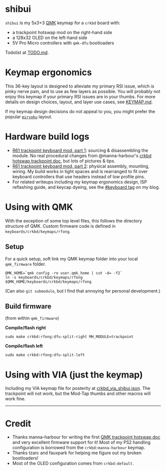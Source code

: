 # shibui

`shibui` is my 5x3+3 [QMK](https://qmk.fm/) keymap for a `crkbd` board with:
- a trackpoint hotswap mod on the right-hand side
- a 128x32 OLED on the left-hand side
- 5V Pro Micro controllers with `qmk-dfu` bootloaders

Todolist at [TODO.md](TODO.md).

# Keymap ergonomics

This 36-key layout is designed to alleviate my primary RSI issue, which is pinky nerve pain, and to use as few layers as possible. You will probably not enjoy this keymap if your primary RSI issues are in your thumbs. For more details on design choices, layout, and layer use cases, see [KEYMAP.md](KEYMAP.md).

If my keymap design decisions do not appeal to you, you might prefer the popular [`miryoku`](https://github.com/manna-harbour/miryoku) layout.

# Hardware build logs

- [R61 trackpoint keyboard mod, part 1](https://rfong.github.io/rflog/2021/10/18/r61-trackpoint-pt1/): sourcing & disassembling the module. No real procedural changes from @manna-harbour's [crkbd hotswap trackpoint doc](https://github.com/manna-harbour/crkbd/blob/master/trackpoint/readme.org), but lots of pictures & tips.
- [R61 trackpoint keyboard mod, part 2](https://rfong.github.io/rflog/2021/10/26/r61-trackpoint-pt2/): physical assembly, mounting, wiring. My build works in tight spaces and is rearranged to fit over keyboard controllers that use headers instead of low profile pins.
- For related writeups including my keymap ergonomics design, ISP reflashing guide, and keycap dyeing, see the [#keyboard tag](https://rfong.github.io/rflog/tag/keyboard/) on my blog.

# Using with QMK

With the exception of some top level files, this follows the directory structure of QMK. Custom firmware code is defined in `keyboards/crkbd/keymaps/rfong`.

## Setup

For a quick setup, soft link my QMK keymap folder into your local `qmk_firmware` folder.
```
QMK_HOME=`qmk config -ro user.qmk_home | cut -d= -f2`
ln -s keyboards/crkbd/keymaps/rfong $QMK_HOME/keyboards/crkbd/keymaps/rfong
```
(Can also `git submodule`, but I find that annoying for personal development.)

## Build firmware

(from within `qmk_firmware`)

**Compile/flash right**
```
sudo make crkbd:rfong:dfu-split-right MH_MODULE=trackpoint
```

**Compile/flash left**
```
sudo make crkbd:rfong:dfu-split-left
```

# Using with VIA (just the keymap)

Including my VIA keymap file for posterity at [crkbd_via_shibui.json](master/tree/crkbd_via_shibui.json). The trackpoint will not work, but the Mod-Tap thumbs and other macros will work fine.

---

# Credit

- Thanks manna-harbour for writing the first [QMK trackpoint hotswap doc](https://github.com/manna-harbour/crkbd/blob/master/trackpoint/readme.org) and very excellent firmware support for it! Most of my PS2 handling configuration is borrowed from the `crkbd:manna-harbour` keymap.
- Thanks tzarc and fauxpark for helping me figure out my broken bootloaders!
- Most of the OLED configuration comes from `crkbd:default`.
